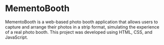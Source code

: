 # MementoBooth

MementoBooth is a web-based photo booth application that allows users to capture and arrange their photos in a strip format, simulating the experience of a real photo booth. This project was developed using HTML, CSS, and JavaScript.
